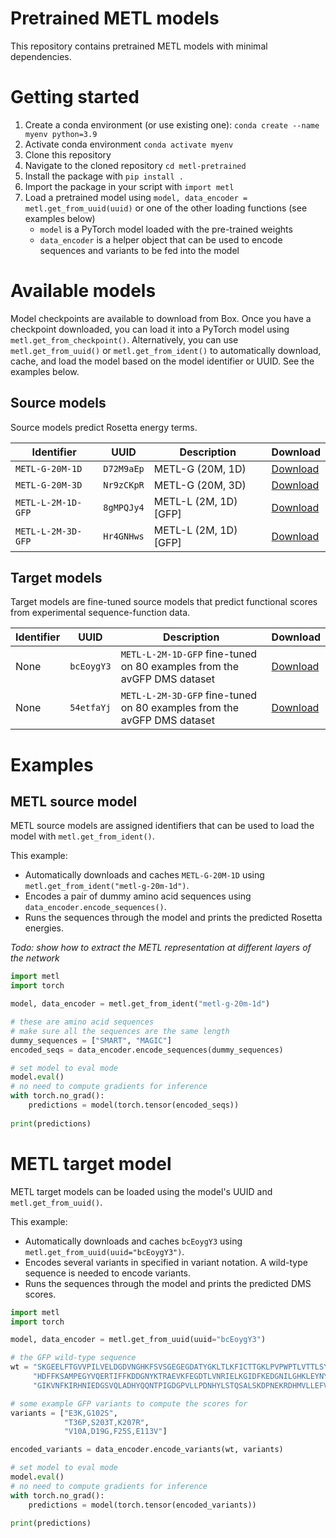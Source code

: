 # Pretrained METL models
This repository contains pretrained METL models with minimal dependencies.

# Getting started
1. Create a conda environment (or use existing one): `conda create --name myenv python=3.9`
2. Activate conda environment `conda activate myenv`
3. Clone this repository
4. Navigate to the cloned repository `cd metl-pretrained`
5. Install the package with `pip install .`
6. Import the package in your script with `import metl`
7. Load a pretrained model using `model, data_encoder = metl.get_from_uuid(uuid)` or one of the other loading functions (see examples below)
    - `model` is a PyTorch model loaded with the pre-trained weights
    - `data_encoder` is a helper object that can be used to encode sequences and variants to be fed into the model

# Available models
Model checkpoints are available to download from Box.
Once you have a checkpoint downloaded, you can load it into a PyTorch model using `metl.get_from_checkpoint()`.
Alternatively, you can use `metl.get_from_uuid()` or `metl.get_from_ident()` to automatically download, cache, and load the model based on the model identifier or UUID.
See the examples below.

## Source models
Source models predict Rosetta energy terms.

| Identifier         | UUID       | Description           | Download                                                                 |
|--------------------|------------|-----------------------|--------------------------------------------------------------------------|
| `METL-G-20M-1D`    | `D72M9aEp` | METL-G (20M, 1D)      | [Download](https://uwmadison.box.com/s/dj1b605pqmkep4eard45p75xvlk5nvpl) |
| `METL-G-20M-3D`    | `Nr9zCKpR` | METL-G (20M, 3D)      | [Download](https://uwmadison.box.com/s/x03hzg0rvtomj3n47fkroahn7k38wu82) |
| `METL-L-2M-1D-GFP` | `8gMPQJy4` | METL-L (2M, 1D) [GFP] | [Download](https://uwmadison.box.com/s/2fyd0ecft0dlvfo29hvfina0fwcq0y46) |
| `METL-L-2M-3D-GFP` | `Hr4GNHws` | METL-L (2M, 1D) [GFP] | [Download](https://uwmadison.box.com/s/fveywo9t1jtbsl3qrhjcthgd3ltwfrnp) |
 
## Target models
Target models are fine-tuned source models that predict functional scores from experimental sequence-function data.

| Identifier | UUID       | Description                                                             | Download                                                                 |
|------------|------------|-------------------------------------------------------------------------| ------------------------------------------------------------------------ |
| None       | `bcEoygY3` | `METL-L-2M-1D-GFP` fine-tuned on 80 examples from the avGFP DMS dataset | [Download](https://uwmadison.box.com/s/lgjj1sxctx1rkbuvp8nvzxuq5g5l2z1g) |
| None       | `54etfaYj` | `METL-L-2M-3D-GFP` fine-tuned on 80 examples from the avGFP DMS dataset | [Download](https://uwmadison.box.com/s/rrefcranfmqrc9ghj6mu51abmkdb2mth) |


# Examples

## METL source model

METL source models are assigned identifiers that can be used to load the model with `metl.get_from_ident()`. 

This example:
- Automatically downloads and caches `METL-G-20M-1D` using `metl.get_from_ident("metl-g-20m-1d")`.
- Encodes a pair of dummy amino acid sequences using `data_encoder.encode_sequences()`.
- Runs the sequences through the model and prints the predicted Rosetta energies.

_Todo: show how to extract the METL representation at different layers of the network_ 

```python
import metl
import torch

model, data_encoder = metl.get_from_ident("metl-g-20m-1d")

# these are amino acid sequences
# make sure all the sequences are the same length
dummy_sequences = ["SMART", "MAGIC"]
encoded_seqs = data_encoder.encode_sequences(dummy_sequences)

# set model to eval mode
model.eval()
# no need to compute gradients for inference
with torch.no_grad():
    predictions = model(torch.tensor(encoded_seqs))
    
print(predictions)
```

# METL target model

METL target models can be loaded using the model's UUID and `metl.get_from_uuid()`.

This example:
- Automatically downloads and caches `bcEoygY3` using `metl.get_from_uuid(uuid="bcEoygY3")`.
- Encodes several variants in specified in variant notation. A wild-type sequence is needed to encode variants.
- Runs the sequences through the model and prints the predicted DMS scores.

```python
import metl
import torch

model, data_encoder = metl.get_from_uuid(uuid="bcEoygY3")

# the GFP wild-type sequence
wt = "SKGEELFTGVVPILVELDGDVNGHKFSVSGEGEGDATYGKLTLKFICTTGKLPVPWPTLVTTLSYGVQCFSRYPDHMKQ" \
     "HDFFKSAMPEGYVQERTIFFKDDGNYKTRAEVKFEGDTLVNRIELKGIDFKEDGNILGHKLEYNYNSHNVYIMADKQKN" \
     "GIKVNFKIRHNIEDGSVQLADHYQQNTPIGDGPVLLPDNHYLSTQSALSKDPNEKRDHMVLLEFVTAAGITHGMDELYK"

# some example GFP variants to compute the scores for
variants = ["E3K,G102S",
            "T36P,S203T,K207R",
            "V10A,D19G,F25S,E113V"]

encoded_variants = data_encoder.encode_variants(wt, variants)

# set model to eval mode
model.eval()
# no need to compute gradients for inference
with torch.no_grad():
    predictions = model(torch.tensor(encoded_variants))

print(predictions)

```
